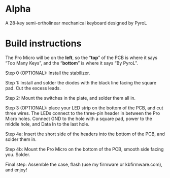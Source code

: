 # Alpha
A 28-key semi-ortholinear mechanical keyboard designed by PyroL


# Build instructions
The Pro Micro will be on the **left**, so the “**top**” of the PCB is where it says “Too Many Keys”, and the “**bottom**” is where it says “By PyroL”.

Step 0 (OPTIONAL): Install the stabilizer.

Step 1: Install and solder the diodes with the black line facing the square pad. Cut the excess leads. 

Step 2: Mount the switches in the plate, and solder them all in.

Step 3 (OPTIONAL): place your LED strip on the bottom of the PCB, and cut three wires. The LEDs connect to the three-pin header in between the Pro Micro holes. Connect GND to the hole with a square pad, power to the middle hole, and Data In to the last hole.

Step 4a: Insert the short side of the headers into the bottom of the PCB, and solder them in. 

Step 4b: Mount the Pro Micro on the bottom of the PCB, smooth side facing you. Solder.

Final step: Assemble the case, flash (use my firmware or kbfirmware.com), and enjoy!
